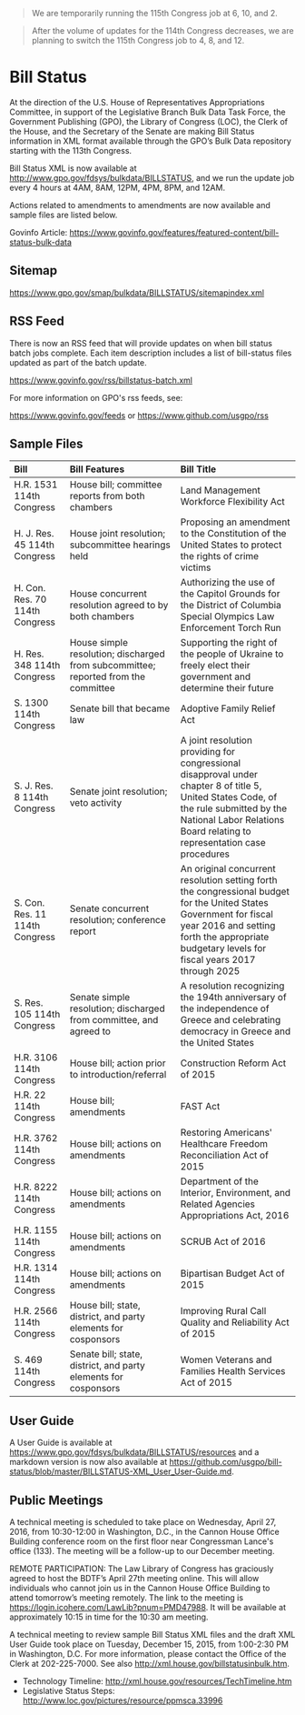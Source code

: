 >We are temporarily running the 115th Congress job at 6, 10, and 2. 

>After the volume of updates for the 114th Congress decreases, we are planning to switch the 115th Congress job to 4, 8, and 12.


# Bill Status #

At the direction of the U.S. House of Representatives Appropriations Committee, in support of the Legislative Branch Bulk Data Task Force, the Government Publishing (GPO), the Library of Congress (LOC), the Clerk of the House, and the Secretary of the Senate are making Bill Status information in XML format available through the GPO’s Bulk Data repository starting with the 113th Congress. 

Bill Status XML is now available at http://www.gpo.gov/fdsys/bulkdata/BILLSTATUS, and we run the update job every 4 hours at 4AM, 8AM, 12PM, 4PM, 8PM, and 12AM. 

Actions related to amendments to amendments are now available and sample files are listed below. 

Govinfo Article: https://www.govinfo.gov/features/featured-content/bill-status-bulk-data


## Sitemap ##

https://www.gpo.gov/smap/bulkdata/BILLSTATUS/sitemapindex.xml

## RSS Feed ##
There is now an RSS feed that will provide updates on when bill status batch jobs complete. Each item description includes a list of bill-status files updated as part of the batch update.

https://www.govinfo.gov/rss/billstatus-batch.xml

For more information on GPO's rss feeds, see:

https://www.govinfo.gov/feeds or https://www.github.com/usgpo/rss

## Sample Files ##

| Bill | Bill Features  | Bill Title |
| :--- | :--- | :--- |
| H.R. 1531 114th Congress | House bill; committee reports from both chambers | Land Management Workforce Flexibility Act | 
| H. J. Res. 45 114th Congress | House joint resolution; subcommittee hearings held | Proposing an amendment to the Constitution of the United States to protect the rights of crime victims |
| H. Con. Res. 70 114th Congress | House concurrent resolution agreed to by both chambers | Authorizing the use of the Capitol Grounds for the District of Columbia Special Olympics Law Enforcement Torch Run |
| H. Res. 348 114th Congress | House simple resolution; discharged from subcommittee; reported from the committee | Supporting the right of the people of Ukraine to freely elect their government and determine their future | 
| S. 1300 114th Congress | Senate bill that became law | Adoptive Family Relief Act | 
| S. J. Res. 8 114th Congress | Senate joint resolution; veto activity | A joint resolution providing for congressional disapproval under chapter 8 of title 5, United States Code, of the rule submitted by the National Labor Relations Board relating to representation case procedures | 
| S. Con. Res. 11 114th Congress | Senate concurrent resolution; conference report | An original concurrent resolution setting forth the congressional budget for the United States Government for fiscal year 2016 and setting forth the appropriate budgetary levels for fiscal years 2017 through 2025 | 
| S. Res. 105 114th Congress | Senate simple resolution; discharged from committee, and agreed to | A resolution recognizing the 194th anniversary of the independence of Greece and celebrating democracy in Greece and the United States | 
| H.R. 3106 114th Congress | House bill; action prior to introduction/referral | Construction Reform Act of 2015 |
| H.R. 22 114th Congress | House bill; amendments | FAST Act |
| H.R. 3762 114th Congress | House bill; actions on amendments | Restoring Americans' Healthcare Freedom Reconciliation Act of 2015 |
| H.R. 8222 114th Congress | House bill; actions on amendments | Department of the Interior, Environment, and Related Agencies Appropriations Act, 2016 | 
| H.R. 1155 114th Congress | House bill; actions on amendments | SCRUB Act of 2016 | 
| H.R. 1314 114th Congress | House bill; actions on amendments | Bipartisan Budget Act of 2015 |
| H.R. 2566 114th Congress | House bill; state, district, and party elements for cosponsors | Improving Rural Call Quality and Reliability Act of 2015 |
| S. 469 114th Congress | Senate bill; state, district, and party elements for cosponsors | Women Veterans and Families Health Services Act of 2015 |




## User Guide ##

A User Guide is available at https://www.gpo.gov/fdsys/bulkdata/BILLSTATUS/resources and a markdown version is now also available at https://github.com/usgpo/bill-status/blob/master/BILLSTATUS-XML_User_User-Guide.md.

## Public Meetings ##
A technical meeting is scheduled to take place on Wednesday, April 27, 2016, from 10:30-12:00 in Washington, D.C., in the Cannon House Office Building conference room on the first floor near Congressman Lance's office (133). The meeting will be a follow-up to our December meeting. 

REMOTE PARTICIPATION: The Law Library of Congress has graciously agreed to host the BDTF’s April 27th meeting online.  This will allow individuals who cannot join us in the Cannon House Office Building to attend tomorrow’s meeting remotely.  The link to the meeting is https://login.icohere.com/LawLib?pnum=PMD47988. It will be available at approximately 10:15 in time for the 10:30 am meeting.  

A technical meeting to review sample Bill Status XML files and the draft XML User Guide took place on Tuesday, December 15, 2015, from 1:00-2:30 PM in Washington, D.C. For more information, please contact the Office of the Clerk at 202-225-7000. See also http://xml.house.gov/billstatusinbulk.htm.

* Technology Timeline: http://xml.house.gov/resources/TechTimeline.htm
* Legislative Status Steps: http://www.loc.gov/pictures/resource/ppmsca.33996






